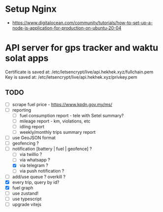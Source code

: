 # Setup Nginx

- https://www.digitalocean.com/community/tutorials/how-to-set-up-a-node-js-application-for-production-on-ubuntu-20-04

# API server for gps tracker and waktu solat apps

Certificate is saved at: /etc/letsencrypt/live/api.hekhek.xyz/fullchain.pem
Key is saved at: /etc/letsencrypt/live/api.hekhek.xyz/privkey.pem

## TODO

- [ ] scrape fuel price - https://www.kpdn.gov.my/ms/
- [ ] reporting
  - [ ] fuel consumption report - tele with Setel summary?
  - [ ] mileage report - km, violations, etc
  - [ ] idling report
  - [ ] weekly/monthly trips summary report
- [ ] use GeoJSON format
- [ ] geofencing ?
- [ ] notification [battery | fuel | geofence] ?
  - [ ] via twillio ?
  - [ ] via whatsapp ?
  - [x] via telegram ?
  - [ ] via push notification ?
- [ ] add/use queue ? overkill ?
- [x] every trip, query by id?
- [x] fuel graph
- [ ] use zustand!
- [ ] use typescript
- [ ] upgrade vitejs
